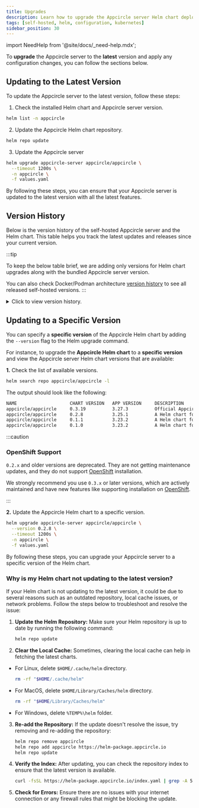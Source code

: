 ```yaml
---
title: Upgrades
description: Learn how to upgrade the Appcircle server Helm chart deployment
tags: [self-hosted, helm, configuration, kubernetes]
sidebar_position: 30
---
```


import NeedHelp from '@site/docs/\_need-help.mdx';

To **upgrade** the Appcircle server to the **latest** version and apply any configuration changes, you can follow the sections below.

## Updating to the Latest Version

To update the Appcircle server to the latest version, follow these steps:

1. Check the installed Helm chart and Appcircle server version.

```bash
helm list -n appcircle
```

2. Update the Appcircle Helm chart repository.

```bash
helm repo update
```

3. Update the Appcircle server

```bash
helm upgrade appcircle-server appcircle/appcircle \
  --timeout 1200s \
  -n appcircle \
  -f values.yaml
```

By following these steps, you can ensure that your Appcircle server is updated to the latest version with all the latest features.

## Version History

Below is the version history of the self-hosted Appcircle server and the Helm chart. This table helps you track the latest updates and releases since your current version.

:::tip

To keep the below table brief, we are adding only versions for Helm chart upgrades along with the bundled Appcircle server version.

You can also check Docker/Podman architecture [version history](https://docs.appcircle.io/self-hosted-appcircle/install-server/linux-package/update#version-history) to see all released self-hosted versions.
:::

<details>
    <summary>Click to view version history.</summary>

        Since the cloud and self-hosted versions are released asynchronously, the release dates listed in the table may differ from those on the **[Release Notes](https://docs.appcircle.io/release-notes)** page.

        | Appcircle Server Version | Helm Chart Version | Release Date |
        | ------------------------ | ------------------ | ------------ |
        | 3.27.3                   | 0.3.20             | 28/07/2025   |
        | 3.27.3                   | 0.3.19             | 28/05/2025   |
        | 3.25.1                   | 0.2.8              | 05/02/2025   |
        | 3.23.2                   | 0.1.1              | 23/12/2024   |
        | 3.23.2                   | 0.1.0              | 20/12/2024   |

</details>

## Updating to a Specific Version

You can specify a **specific version** of the Appcircle Helm chart by adding the `--version` flag to the Helm upgrade command.

For instance, to upgrade the **Appcircle Helm chart** to a **specific version** and view the Appcircle server Helm chart versions that are available:

**1.** Check the list of available versions.

```bash
helm search repo appcircle/appcircle -l
```

The output should look like the following:

```txt
NAME                    CHART VERSION   APP VERSION     DESCRIPTION
appcircle/appcircle     0.3.19          3.27.3          Official Appcircle Chart | Enterprise-Grade Ful...
appcircle/appcircle     0.2.8           3.25.1          A Helm chart for Kubernetes                       
appcircle/appcircle     0.1.1           3.23.2          A Helm chart for Kubernetes                       
appcircle/appcircle     0.1.0           3.23.2          A Helm chart for Kubernetes
```

:::caution

### OpenShift Support

`0.2.x` and older versions are deprecated. They are not getting maintenance updates, and they do not support [OpenShift](/self-hosted-appcircle/install-server/helm-chart/installation/openshift) installation.

We strongly recommend you use `0.3.x` or later versions, which are actively maintained and have new features like supporting installation on [OpenShift](/self-hosted-appcircle/install-server/helm-chart/installation/openshift).

:::

**2.** Update the Appcircle Helm chart to a specific version.

```bash
helm upgrade appcircle-server appcircle/appcircle \
  --version 0.2.8 \
  --timeout 1200s \
  -n appcircle \
  -f values.yaml
```

By following these steps, you can upgrade your Appcircle server to a specific version of the Helm chart.

### Why is my Helm chart not updating to the latest version?

If your Helm chart is not updating to the latest version, it could be due to several reasons such as an outdated repository, local cache issues, or network problems. Follow the steps below to troubleshoot and resolve the issue:

1. **Update the Helm Repository:** Make sure your Helm repository is up to date by running the following command:

   ```sh
   helm repo update
   ```

2. **Clear the Local Cache:** Sometimes, clearing the local cache can help in fetching the latest charts.

- For Linux, delete `$HOME/.cache/helm` directory.
  ```sh
  rm -rf "$HOME/.cache/helm"
  ```
- For MacOS, delete `$HOME/Library/Caches/helm` directory.
  ```sh
  rm -rf "$HOME/Library/Caches/helm"
  ```
- For Windows, delete `%TEMP%\helm` folder.

3. **Re-add the Repository:** If the update doesn't resolve the issue, try removing and re-adding the repository:

   ```sh
   helm repo remove appcircle
   helm repo add appcircle https://helm-package.appcircle.io
   helm repo update
   ```

4. **Verify the Index:** After updating, you can check the repository index to ensure that the latest version is available.

   ```sh
   curl -fsSL https://helm-package.appcircle.io/index.yaml | grep -A 5 'appcircle'
   ```

5. **Check for Errors:** Ensure there are no issues with your internet connection or any firewall rules that might be blocking the update.

<NeedHelp />
